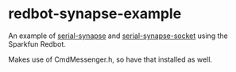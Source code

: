 # redbot-synapse-example
An example of [serial-synapse](https://github.com/hlfshell/serial-synapse) and [serial-synapse-socket](https://github.com/hlfshell/serial-synapse-socket) using the Sparkfun Redbot.

Makes use of CmdMessenger.h, so have that installed as well.